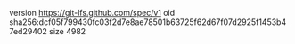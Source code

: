 version https://git-lfs.github.com/spec/v1
oid sha256:dcf05f799430fc03f2d7e8ae78501b63725f62d67f07d2925f1453b47ed29402
size 4982
